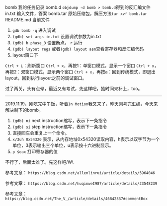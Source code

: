 bomb        我的任务记录
   bomb.d   `objdump -d bomb > bomb.d`得到的反汇编文件
   in.txt   输入文件，答案
bomb.tar    原始压缩包，解压方法`tar xvf bomb.tar`
README.md   当前文件

1. `gdb bomb -q` 进入调试
2. `(gdb) set args in.txt` 设置调试参数为in.txt
3. `(gdb) b phase_3` 设置断点， `r` 运行
4. `(gdb) layout regs` 或者`(gdb) layout asm`查看寄存器和反汇编代码
5. layout窗口下

>  
   `Ctrl + L`：刷新窗口
   `Ctrl + x`，再按1：单窗口模式，显示一个窗口
   `Ctrl + x`，再按2：双窗口模式，显示两个窗口
   `Ctrl + x`，再按a：回到传统模式，即退出layout，回到执行layout之前的调试窗口。

过了两关，头有点晕，最近又有考试，先这样吧，抽时间来补上，too。

---

2019.11.19，刚吃完中午饭，听着`In Motion`我又来了，昨天刚考完汇编，今天来解决剩下的bomb。

1. `(gdb) ni` next instruction缩写，表示下一条指令
2. `(gdb) si` step instruction缩写，表示下一条指令
3. 直接回车会重复上一个命令。
4. `x/3uh 0x54320` 表示，从内存地址0x54320读取内容，h表示以双字节为一个单位，3表示输出三个单位，u表示按十六进制显示。
5. `p $eax` 打印寄存器的值

不行了，后面太难了。先这样吧/W\

参考文章： `https://blog.csdn.net/allenlinrui/article/details/5964046`

参考文章： `https://blog.csdn.net/huqinweI987/article/details/23548239`

参考文章： `https://blog.csdn.net/The_V_/article/details/46842337#commentBox`